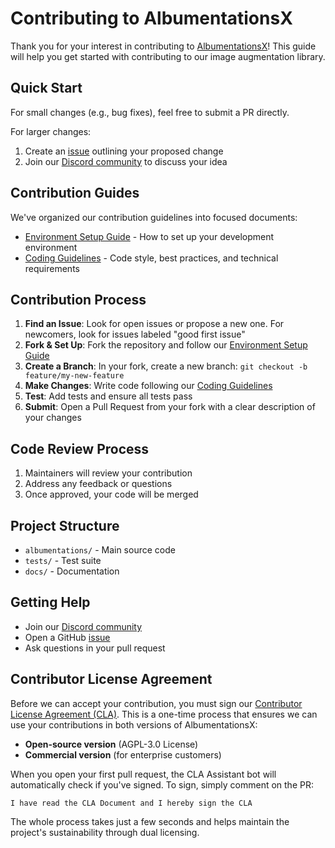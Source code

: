 # Contributing to AlbumentationsX

Thank you for your interest in contributing to [AlbumentationsX](https://albumentations.ai/)! This guide will help you get started with contributing to our image augmentation library.

## Quick Start

For small changes (e.g., bug fixes), feel free to submit a PR directly.

For larger changes:

1. Create an [issue](https://github.com/albumentations-team/AlbumentationsX/issues) outlining your proposed change
2. Join our [Discord community](https://discord.gg/e6zHCXTvaN) to discuss your idea

## Contribution Guides

We've organized our contribution guidelines into focused documents:

- [Environment Setup Guide](docs/contributing/environment_setup.md) - How to set up your development environment
- [Coding Guidelines](docs/contributing/coding_guidelines.md) - Code style, best practices, and technical requirements

## Contribution Process

1. **Find an Issue**: Look for open issues or propose a new one. For newcomers, look for issues labeled "good first issue"
2. **Fork & Set Up**: Fork the repository and follow our [Environment Setup Guide](docs/contributing/environment_setup.md)
3. **Create a Branch**: In your fork, create a new branch: `git checkout -b feature/my-new-feature`
4. **Make Changes**: Write code following our [Coding Guidelines](docs/contributing/coding_guidelines.md)
5. **Test**: Add tests and ensure all tests pass
6. **Submit**: Open a Pull Request from your fork with a clear description of your changes

## Code Review Process

1. Maintainers will review your contribution
2. Address any feedback or questions
3. Once approved, your code will be merged

## Project Structure

- `albumentations/` - Main source code
- `tests/` - Test suite
- `docs/` - Documentation

## Getting Help

- Join our [Discord community](https://discord.gg/e6zHCXTvaN)
- Open a GitHub [issue](https://github.com/albumentations-team/AlbumentationsX/issues)
- Ask questions in your pull request

## Contributor License Agreement

Before we can accept your contribution, you must sign our [Contributor License Agreement (CLA)](CLA.md). This is a one-time process that ensures we can use your contributions in both versions of AlbumentationsX:

- **Open-source version** (AGPL-3.0 License)
- **Commercial version** (for enterprise customers)

When you open your first pull request, the CLA Assistant bot will automatically check if you've signed. To sign, simply comment on the PR:

```text
I have read the CLA Document and I hereby sign the CLA
```

The whole process takes just a few seconds and helps maintain the project's sustainability through dual licensing.
